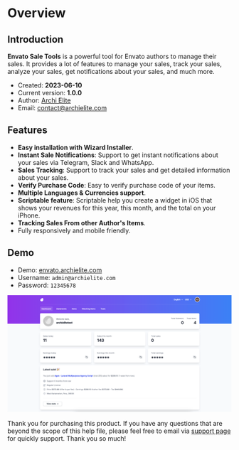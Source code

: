# Overview

## Introduction

**Envato Sale Tools** is a powerful tool for Envato authors to manage their sales. It provides a lot of features to
manage your sales, track your sales, analyze your sales, get notifications about your sales, and much more.

- Created: **2023-06-10**
- Current version: **1.0.0**
- Author: [Archi Elite](https://archielite.com)
- Email: contact@archielite.com

## Features

- **Easy installation with Wizard Installer**.
- **Instant Sale Notifications**: Support to get instant notifications about your sales via Telegram, Slack and
  WhatsApp.
- **Sales Tracking**: Support to track your sales and get detailed information about your sales.
- **Verify Purchase Code**: Easy to verify purchase code of your items.
- **Multiple Languages & Currencies support**.
- **Scriptable feature**: Scriptable help you create a widget in iOS that shows your revenues for this year, this month,
  and the total on your iPhone.
- **Tracking Sales From other Author's Items**.
- Fully responsively and mobile friendly.

## Demo

- Demo: [envato.archielite.com](https://envato.archielite.com)
- Username: `admin@archielite.com`
- Password: `12345678`

![Overview](images/overview.png)

Thank you for purchasing this product. If you have any questions that are beyond the scope of this help file, please
feel free to email via [support page](https://support.archielite.com) for quickly support. Thank you so much!
